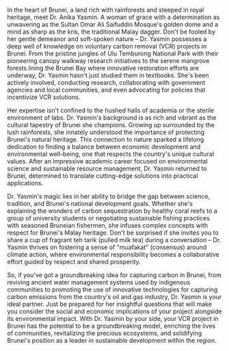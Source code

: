 In the heart of Brunei, a land rich with rainforests and steeped in royal heritage, meet Dr. Anika Yasmin.  A woman of grace with a determination as unwavering as the Sultan Omar Ali Saifuddin Mosque's golden dome and a mind as sharp as the kris, the traditional Malay dagger. Don't be fooled by her gentle demeanor and soft-spoken nature – Dr. Yasmin possesses a deep well of knowledge on voluntary carbon removal (VCR) projects in Brunei. From the pristine jungles of Ulu Temburong National Park with their pioneering canopy walkway research initiatives to the serene mangrove forests lining the Brunei Bay where innovative restoration efforts are underway, Dr. Yasmin hasn't just studied them in textbooks. She's been actively involved, conducting research, collaborating with government agencies and local communities, and even advocating for policies that incentivize VCR solutions. 

Her expertise isn't confined to the hushed halls of academia or the sterile environment of labs. Dr. Yasmin's background is as rich and vibrant as the cultural tapestry of Brunei she champions. Growing up surrounded by the lush rainforests, she innately understood the importance of protecting Brunei's natural heritage. This connection to nature sparked a lifelong dedication to finding a balance between economic development and environmental well-being, one that respects the country's unique cultural values. After an impressive academic career focused on environmental science and sustainable resource management, Dr. Yasmin returned to Brunei, determined to translate cutting-edge solutions into practical applications.

Dr. Yasmin's magic lies in her ability to bridge the gap between science, tradition, and Brunei's national development goals. Whether she's explaining the wonders of carbon sequestration by healthy coral reefs to a group of university students or negotiating sustainable fishing practices with seasoned Bruneian fishermen, she infuses complex concepts with respect for Brunei's Malay heritage. Don't be surprised if she invites you to share a cup of fragrant teh tarik (pulled milk tea) during a conversation – Dr. Yasmin thrives on fostering a sense of "muafakat" (consensus) around climate action, where environmental responsibility becomes a collaborative effort guided by respect and shared prosperity.

So, if you've got a groundbreaking idea for capturing carbon in Brunei, from reviving ancient water management systems used by indigenous communities to promoting the use of innovative technologies for capturing carbon emissions from the country's oil and gas industry, Dr. Yasmin is your ideal partner. Just be prepared for her insightful questions that will make you consider the social and economic implications of your project alongside its environmental impact. With Dr. Yasmin by your side, your VCR project in Brunei has the potential to be a groundbreaking model, enriching the lives of communities, revitalizing the precious ecosystems, and solidifying Brunei's position as a leader in sustainable development within the region. 
